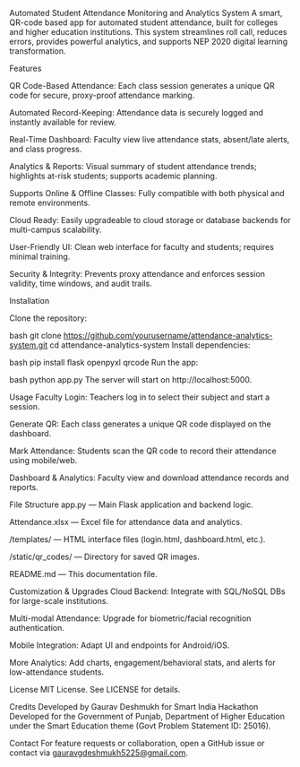 Automated Student Attendance Monitoring and Analytics System
A smart, QR-code based app for automated student attendance, built for colleges and higher education institutions. This system streamlines roll call, reduces errors, provides powerful analytics, and supports NEP 2020 digital learning transformation.

Features

QR Code-Based Attendance: Each class session generates a unique QR code for secure, proxy-proof attendance marking.

Automated Record-Keeping: Attendance data is securely logged and instantly available for review.

Real-Time Dashboard: Faculty view live attendance stats, absent/late alerts, and class progress.

Analytics & Reports: Visual summary of student attendance trends; highlights at-risk students; supports academic planning.

Supports Online & Offline Classes: Fully compatible with both physical and remote environments.

Cloud Ready: Easily upgradeable to cloud storage or database backends for multi-campus scalability.

User-Friendly UI: Clean web interface for faculty and students; requires minimal training.

Security & Integrity: Prevents proxy attendance and enforces session validity, time windows, and audit trails.


Installation

Clone the repository:

bash
git clone https://github.com/yourusername/attendance-analytics-system.git
cd attendance-analytics-system
Install dependencies:

bash
pip install flask openpyxl qrcode
Run the app:

bash
python app.py
The server will start on http://localhost:5000.

Usage
Faculty Login: Teachers log in to select their subject and start a session.

Generate QR: Each class generates a unique QR code displayed on the dashboard.

Mark Attendance: Students scan the QR code to record their attendance using mobile/web.

Dashboard & Analytics: Faculty view and download attendance records and reports.

File Structure
app.py — Main Flask application and backend logic.

Attendance.xlsx — Excel file for attendance data and analytics.

/templates/ — HTML interface files (login.html, dashboard.html, etc.).

/static/qr_codes/ — Directory for saved QR images.

README.md — This documentation file.

Customization & Upgrades
Cloud Backend: Integrate with SQL/NoSQL DBs for large-scale institutions.

Multi-modal Attendance: Upgrade for biometric/facial recognition authentication.

Mobile Integration: Adapt UI and endpoints for Android/iOS.

More Analytics: Add charts, engagement/behavioral stats, and alerts for low-attendance students.

License
MIT License. See LICENSE for details.

Credits
Developed by Gaurav Deshmukh for Smart India Hackathon
Developed for the Government of Punjab, Department of Higher Education under the Smart Education theme (Govt Problem Statement ID: 25016).

Contact
For feature requests or collaboration, open a GitHub issue or contact via gauravgdeshmukh5225@gmail.com.

